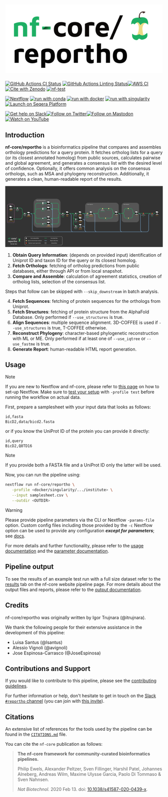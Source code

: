 <h1>
  <picture>
    <source media="(prefers-color-scheme: dark)" srcset="docs/images/nf-core-reportho_logo_dark.png">
    <img alt="nf-core/reportho" src="docs/images/nf-core-reportho_logo_light.png">
  </picture>
</h1>

[![GitHub Actions CI Status](https://github.com/nf-core/reportho/actions/workflows/ci.yml/badge.svg)](https://github.com/nf-core/reportho/actions/workflows/ci.yml)
[![GitHub Actions Linting Status](https://github.com/nf-core/reportho/actions/workflows/linting.yml/badge.svg)](https://github.com/nf-core/reportho/actions/workflows/linting.yml)[![AWS CI](https://img.shields.io/badge/CI%20tests-full%20size-FF9900?labelColor=000000&logo=Amazon%20AWS)](https://nf-co.re/reportho/results)[![Cite with Zenodo](http://img.shields.io/badge/DOI-10.5281/zenodo.XXXXXXX-1073c8?labelColor=000000)](https://doi.org/10.5281/zenodo.XXXXXXX)
[![nf-test](https://img.shields.io/badge/unit_tests-nf--test-337ab7.svg)](https://www.nf-test.com)

[![Nextflow](https://img.shields.io/badge/nextflow%20DSL2-%E2%89%A523.04.0-23aa62.svg)](https://www.nextflow.io/)
[![run with conda](http://img.shields.io/badge/run%20with-conda-3EB049?labelColor=000000&logo=anaconda)](https://docs.conda.io/en/latest/)
[![run with docker](https://img.shields.io/badge/run%20with-docker-0db7ed?labelColor=000000&logo=docker)](https://www.docker.com/)
[![run with singularity](https://img.shields.io/badge/run%20with-singularity-1d355c.svg?labelColor=000000)](https://sylabs.io/docs/)
[![Launch on Seqera Platform](https://img.shields.io/badge/Launch%20%F0%9F%9A%80-Seqera%20Platform-%234256e7)](https://cloud.seqera.io/launch?pipeline=https://github.com/nf-core/reportho)

[![Get help on Slack](http://img.shields.io/badge/slack-nf--core%20%23reportho-4A154B?labelColor=000000&logo=slack)](https://nfcore.slack.com/channels/reportho)[![Follow on Twitter](http://img.shields.io/badge/twitter-%40nf__core-1DA1F2?labelColor=000000&logo=twitter)](https://twitter.com/nf_core)[![Follow on Mastodon](https://img.shields.io/badge/mastodon-nf__core-6364ff?labelColor=FFFFFF&logo=mastodon)](https://mstdn.science/@nf_core)[![Watch on YouTube](http://img.shields.io/badge/youtube-nf--core-FF0000?labelColor=000000&logo=youtube)](https://www.youtube.com/c/nf-core)

## Introduction

**nf-core/reportho** is a bioinformatics pipeline that compares and assembles orthology predictions for a query protein. It fetches ortholog lists for a query (or its closest annotated homolog) from public sources, calculates pairwise and global agreement, and generates a consensus list with the desired level of confidence. Optionally, it offers common analysis on the consensus orthologs, such as MSA and phylogeny reconstruction. Additionally, it generates a clean, human-readable report of the results.

<!-- Tube map -->

![nf-core-reportho tube map](docs/images/reportho_tube_map.svg?raw=true "nf-core-reportho tube map")

1. **Obtain Query Information**: (depends on provided input) identification of Uniprot ID and taxon ID for the query or its closest homolog.
2. **Fetch Orthologs**: fetching of ortholog predictions from public databases, either through API or from local snapshot.
3. **Compare and Assemble**: calculation of agreement statistics, creation of ortholog lists, selection of the consensus list.

Steps that follow can be skipped with `--skip_downstream` in batch analysis.

4. **Fetch Sequences**: fetching of protein sequences for the orthologs from Uniprot.
5. **Fetch Structures**: fetching of protein structure from the AlphaFold Database. Only performed if `--use_structures` is true.
6. **Align Sequences**: multiple sequence alignment. 3D-COFFEE is used if `--use_structures` is true, T-COFFEE otherwise.
7. **Reconstruct Phylogeny**: character-based phylogenetic reconstruction with ML or ME. Only performed if at least one of `--use_iqtree` or `--use_fastme` is true.
8. **Generate Report**: human-readable HTML report generation.

## Usage

> [!NOTE]
> If you are new to Nextflow and nf-core, please refer to [this page](https://nf-co.re/docs/usage/installation) on how to set-up Nextflow. Make sure to [test your setup](https://nf-co.re/docs/usage/introduction#how-to-run-a-pipeline) with `-profile test` before running the workflow on actual data.

First, prepare a samplesheet with your input data that looks as follows:

```csv title="samplesheet.csv"
id,fasta
BicD2,data/bicd2.fasta
```

or if you know the UniProt ID of the protein you can provide it directly:

```csv title="samplesheet.csv"
id,query
BicD2,Q8TD16
```

> [!NOTE]
> If you provide both a FASTA file and a UniProt ID only the latter will be used.

Now, you can run the pipeline using:

```bash
nextflow run nf-core/reportho \
   -profile <docker/singularity/.../institute> \
   --input samplesheet.csv \
   --outdir <OUTDIR>
```

> [!WARNING]
> Please provide pipeline parameters via the CLI or Nextflow `-params-file` option. Custom config files including those provided by the `-c` Nextflow option can be used to provide any configuration _**except for parameters**_;
> see [docs](https://nf-co.re/usage/configuration#custom-configuration-files).

For more details and further functionality, please refer to the [usage documentation](https://nf-co.re/reportho/usage) and the [parameter documentation](https://nf-co.re/reportho/parameters).

## Pipeline output

To see the results of an example test run with a full size dataset refer to the [results](https://nf-co.re/reportho/results) tab on the nf-core website pipeline page.
For more details about the output files and reports, please refer to the
[output documentation](https://nf-co.re/reportho/output).

## Credits

nf-core/reportho was originally written by Igor Trujnara (@itrujnara).

We thank the following people for their extensive assistance in the development of this pipeline:

- Luisa Santus (@lsantus)
- Alessio Vignoli (@avignoli)
- Jose Espinosa-Carrasco (@JoseEspinosa)

## Contributions and Support

If you would like to contribute to this pipeline, please see the [contributing guidelines](.github/CONTRIBUTING.md).

For further information or help, don't hesitate to get in touch on the [Slack `#reportho` channel](https://nfcore.slack.com/channels/reportho) (you can join with [this invite](https://nf-co.re/join/slack)).

## Citations

<!-- TODO nf-core: Add citation for pipeline after first release. Uncomment lines below and update Zenodo doi and badge at the top of this file. -->
<!-- If you use nf-core/reportho for your analysis, please cite it using the following doi: [10.5281/zenodo.XXXXXX](https://doi.org/10.5281/zenodo.XXXXXX) -->

An extensive list of references for the tools used by the pipeline can be found in the [`CITATIONS.md`](CITATIONS.md) file.

You can cite the `nf-core` publication as follows:

> **The nf-core framework for community-curated bioinformatics pipelines.**
>
> Philip Ewels, Alexander Peltzer, Sven Fillinger, Harshil Patel, Johannes Alneberg, Andreas Wilm, Maxime Ulysse Garcia, Paolo Di Tommaso & Sven Nahnsen.
>
> _Nat Biotechnol._ 2020 Feb 13. doi: [10.1038/s41587-020-0439-x](https://dx.doi.org/10.1038/s41587-020-0439-x).
